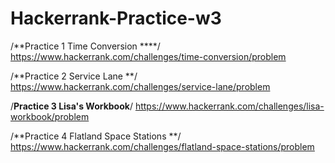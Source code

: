 # Hackerrank-Practice-w3

/**Practice 1 Time Conversion ****/
https://www.hackerrank.com/challenges/time-conversion/problem

/**Practice 2 Service Lane **/
https://www.hackerrank.com/challenges/service-lane/problem

/**Practice 3 Lisa's Workbook**/
https://www.hackerrank.com/challenges/lisa-workbook/problem

/**Practice 4 Flatland Space Stations **/
https://www.hackerrank.com/challenges/flatland-space-stations/problem

